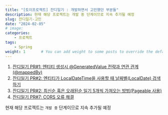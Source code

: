 ```yaml
---
title: "[토이프로젝트] 잔디일기 : 개발하면서 고민했던 부분들"
description: 현재 해당 프로젝트는 개발 중 단계이므로 지속 추가될 예정
slug: 잔디일기-고민
date: "2024-02-05"
# image: 
categories:
    - 프로젝트
tags:
    - Spring
weight: 1       # You can add weight to some posts to override the default sorting (date descending)
---
```


1. [잔디일기 PR#1: 엔티티 생성시 @GeneratedValue 전략과 연관 관계(@mappedBy)](https://github.com/CHZZK-Study/Grass-Diary-Server/pull/1#issuecomment-1926062247)
2. [잔디일기 PR#2: 엔티티가 LocalDateTime을 사용할 때 날짜별(LocalDate) 검색하기](https://github.com/CHZZK-Study/Grass-Diary-Server/pull/2#issuecomment-1958489985)
3. [잔디일기 PR#2: 최신순 혹은 오래된순 일기 5개씩 가져오는 방법(Pageable 사용)](https://github.com/CHZZK-Study/Grass-Diary-Server/pull/2#issuecomment-1963324688)
4. [잔디일기 PR#7: CORS 오류 해결](https://github.com/CHZZK-Study/Grass-Diary-Server/pull/7)


현재 해당 프로젝트는 `개발 중` 단계이므로 지속 추가될 예정